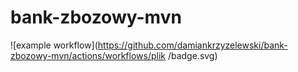 # bank-zbozowy-mvn
![example workflow](https://github.com/damiankrzyzelewski/bank-zbozowy-mvn/actions/workflows/plik
/badge.svg)
